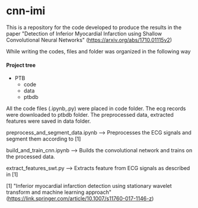 # cnn-imi
This is a repository for the code developed to produce the results in the paper "Detection of Inferior Myocardial Infarction using Shallow Convolutional Neural Networks" (https://arxiv.org/abs/1710.01115v2)

While writing the codes, files and folder was organized in the following way
     
#### Project tree
 * PTB
   * code
   * data
   * ptbdb
        
All the code files (.ipynb,.py) were placed in code folder. The ecg records were downloaded to ptbdb folder. The preprocessed data, extracted features were saved in data folder.

preprocess_and_segment_data.ipynb --> Preprocesses the ECG signals and segment them according to [1]

build_and_train_cnn.ipynb --> Builds the convolutional network and trains on the processed data.

extract_features_swt.py --> Extracts feature from ECG signals as described in [1]

[1] "Inferior myocardial infarction detection using stationary wavelet transform and machine learning approach" (https://link.springer.com/article/10.1007/s11760-017-1146-z)
